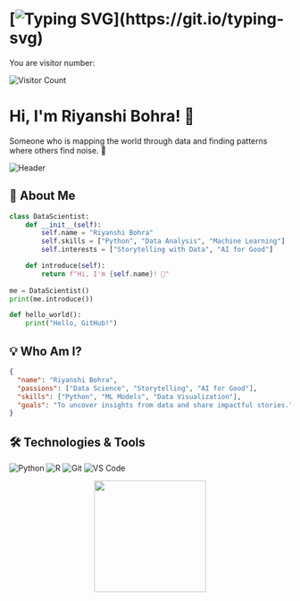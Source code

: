 # [![Typing SVG](https://readme-typing-svg.herokuapp.com?font=Fira+Code&size=18&color=F75C7E&lines=Hello!+Welcome+to+my+GitHub!)](https://git.io/typing-svg)

You are visitor number:  

<img src="https://profile-counter.glitch.me/riyanshibohra/count.svg" alt="Visitor Count" />

# Hi, I'm Riyanshi Bohra! 👋
Someone who is mapping the world through data and finding patterns where others find noise. 🌟

![Header](https://capsule-render.vercel.app/api?type=waving&color=gradient&height=200&text=Welcome%20to%20My%20Profile!&fontAlign=70&fontSize=40)


## 🌟 About Me
```python
class DataScientist:
    def __init__(self):
        self.name = "Riyanshi Bohra"
        self.skills = ["Python", "Data Analysis", "Machine Learning"]
        self.interests = ["Storytelling with Data", "AI for Good"]

    def introduce(self):
        return f"Hi, I'm {self.name}! 🚀"
        
me = DataScientist()
print(me.introduce())
```
```python
def hello_world():
    print("Hello, GitHub!")
```

## 💡 Who Am I?
```json
{
  "name": "Riyanshi Bohra",
  "passions": ["Data Science", "Storytelling", "AI for Good"],
  "skills": ["Python", "ML Models", "Data Visualization"],
  "goals": "To uncover insights from data and share impactful stories."
}
```
## 🛠 Technologies & Tools
![Python](https://img.shields.io/badge/-Python-000?style=flat-square&logo=python)
![R](https://img.shields.io/badge/-R-000?style=flat-square&logo=r)
![Git](https://img.shields.io/badge/-Git-000?style=flat-square&logo=git)
![VS Code](https://img.shields.io/badge/-VS%20Code-000?style=flat-square&logo=visual-studio-code)

<div align="center">
  <img src="https://media.giphy.com/media/hvRJCLFzcasrR4ia7z/giphy.gif" width="200">
</div>
